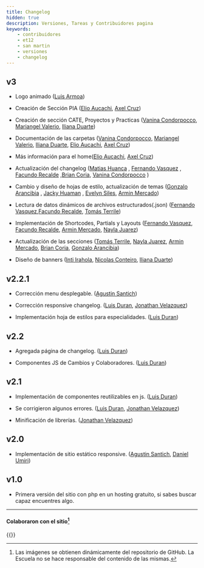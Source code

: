 ```yaml
---
title: Changelog
hidden: true
description: Versiones, Tareas y Contribuidores pagina
keywords:
    - contribuidores
    - et12
    - san martin
    - versiones
    - changelog
---
```

## v3

* Logo animado ([Luis Armoa](#Armoaaa))
* Creación de Sección PIA ([Elio Aucachi](#ElioAucachi), [Axel Cruz](#AxelMarianoCruz))
* Creación de sección CATE, Proyectos y Practicas ([Vanina Condorpocco](#VaninaCondorpocco), [Mariangel Valerio](#MariangelValerio), [Iliana Duarte](#IlianaDuarte))
* Documentación de las carpetas ([Vanina Condorpocco](#VaninaCondorpocco), [Mariangel Valerio](#MariangelValerio), [Iliana Duarte](#IlianaDuarte), [Elio Aucachi](#ElioAucachi), [Axel Cruz](#AxelCruz))
* Más información para el home([Elio Aucachi](#ElioAucachi), [Axel Cruz](#AxelCruz))
* Actualización del changelog ([Matias Huanca](#MatiasHuanca) , [Fernando Vasquez]( #FernandoVasquez) , [Facundo Recalde]( #FacundoRecalde) ,[Brian Coria]( #BrianCoria), [Vanina Condorpocco](#VaninaCondorpocco) )

* Cambio y diseño de hojas de estilo, actualización de temas ([Gonzalo Arancibia]( #GonzaloArancibia) , [Jacky Huaman]( #JackyHuaman) , [Evelyn Siles]( #EvelynSiles), [Armin Mercado]( #ArminMercado))

* Lectura de datos dinámicos de archivos estructurados(.json) ([Fernando Vasquez]( #FernandoVasquez),[Facundo Recalde]( #FacundoRecalde), [Tomás Terrile]( #TomasTerrile))

* Implementación de Shortcodes, Partials y Layouts ([Fernando Vasquez]( #FernandoVasquez), [Facundo Recalde]( #FacundoRecalde), [Armin Mercado]( #ArminMercado), [Nayla Juarez]( #NaylaJuarez))

* Actualización de las secciones ([Tomás Terrile]( #TomasTerrile), [Nayla Juarez]( #NaylaJuarez), [Armin Mercado]( #ArminMercado), [Brian Coria]( #BrianCoria), [Gonzalo Arancibia]( #GonzaloArancibia))

* Diseño de banners ([Inti Irahola]( #IntiIrahola), [Nicolas Conteiro](#NickVill1500), [Iliana Duarte](#IlianaDuarte))



## v2.2.1
* Corrección menu desplegable. ([Agustin Santich]( #AgustinSantich))

* Corrección responsive changelog. ([Luis Duran](#LuisDuran), [Jonathan Velazquez](#JonathanVelazquez))

* Implementación hoja de estilos para especialidades. ([Luis Duran](#LuisDuran))

## v2.2
* Agregada página de changelog. ([Luis Duran](#LuisDuran))

* Componentes JS de Cambios y Colaboradores. ([Luis Duran](#LuisDuran))

## v2.1
* Implementación de componentes reutilizables en js. ([Luis Duran](#LuisDuran))

* Se corrigieron algunos errores. ([Luis Duran](#LuisDuran), [Jonathan Velazquez](#JonathanVelazquez))

* Minificación de librerías. ([Jonathan Velazquez](#JonathanVelazquez))

## v2.0
* Implementación de sitio estático responsive. ([Agustin Santich]( #AgustinSantich), [Daniel Umiri](#DanielUmiri))

## v1.0
* Primera versión del sitio con php en un hosting gratuito, si sabes buscar capaz encuentres algo.


---
#### Colaboraron con el sitio[^1]

{{<contribuidores>}}


[^1]: Las imágenes se obtienen dinámicamente del repositorio de GitHub. La Escuela no se hace responsable del contenido de las mismas.
